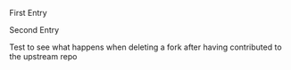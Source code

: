 First Entry

Second Entry

Test to see what happens when deleting a fork after having contributed to the upstream repo
